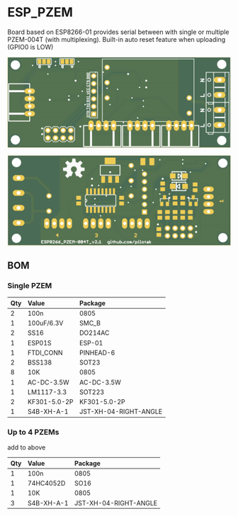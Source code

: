 # ESP_PZEM
Board based on ESP8266-01 provides serial between with single or multiple PZEM-004T (with multiplexing). Built-in auto reset feature when uploading (GPIO0 is LOW)

![top](ESP_PZEM_v2.1_Combined_Top.png)

![bottom](ESP_PZEM_v2.1_Combined_Bottom.png)

## BOM
### Single PZEM
Qty | Value |Package
---|:---|:---
2 | 100n | 0805
1 | 100uF/6.3V | SMC_B
2 | SS16 | DO214AC
1 | ESP01S | ESP-01
1 | FTDI_CONN | PINHEAD-6 
2 | BSS138 | SOT23
8 | 10K | 0805
1 | AC-DC-3.5W | AC-DC-3.5W
1 | LM1117-3.3 | SOT223
2 | KF301-5.0-2P | KF301-5.0-2P
1 | S4B-XH-A-1 | JST-XH-04-RIGHT-ANGLE

### Up to 4 PZEMs
add to above

Qty | Value |Package
---|:---|:---
1 | 100n | 0805
1 | 74HC4052D | SO16
1 | 10K | 0805
3 | S4B-XH-A-1 | JST-XH-04-RIGHT-ANGLE